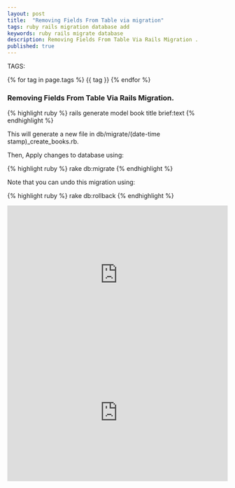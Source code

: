 ```yaml
---
layout: post
title:  "Removing Fields From Table via migration"
tags: ruby rails migration database add
keywords: ruby rails migrate database
description: Removing Fields From Table Via Rails Migration .
published: true
---
```


   TAGS:
   
   {% for tag in page.tags %} {{ tag }} {% endfor %}

<h3>Removing Fields From Table Via Rails Migration.</h3>

{% highlight ruby %}
rails generate model book title brief:text
{% endhighlight %}

This will generate a new file in db/migrate/(date-time stamp)_create_books.rb.

Then, Apply changes to database using:

{% highlight ruby %}
rake db:migrate
{% endhighlight %}

Note that you can undo this migration using:

{% highlight ruby %}
rake db:rollback
{% endhighlight %}

<iframe width="100%" height="315" src="https://www.youtube.com/embed/2cSW_dLK6Rs" frameborder="0" allowfullscreen></iframe>
<iframe width="100%" height="315" src="https://www.youtube.com/embed/VUWfJfCUWYM" frameborder="0" allowfullscreen></iframe>
